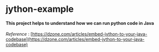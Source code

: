 # jython-example

#### This project helps to understand how we can run python code in Java  

*Reference* : [https://dzone.com/articles/embed-jython-to-your-java-codebase](https://dzone.com/articles/embed-jython-to-your-java-codebase)
